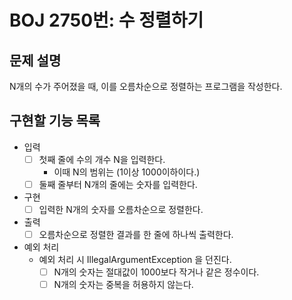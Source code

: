 # BOJ 2750번: 수 정렬하기
## 문제 설명
N개의 수가 주어졌을 때, 이를 오름차순으로 정렬하는 프로그램을 작성한다.
## 구현할 기능 목록
- 입력
  - [ ] 첫째 줄에 수의 개수 N을 입력한다.
    - 이때 N의 범위는 (1이상 1000이하이다.)
  - [ ] 둘째 줄부터 N개의 줄에는 숫자를 입력한다.
- 구현
  - [ ] 입력한 N개의 숫자를 오름차순으로 정렬한다.
- 출력
  - [ ] 오름차순으로 정렬한 결과를 한 줄에 하나씩 출력한다.
- 예외 처리
  - 예외 처리 시 IllegalArgumentException 을 던진다.
    - [ ] N개의 숫자는 절대값이 1000보다 작거나 같은 정수이다.
    - [ ] N개의 숫자는 중복을 허용하지 않는다.